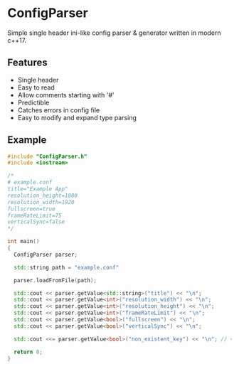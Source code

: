 # ConfigParser

Simple single header ini-like config parser & generator written in modern c++17.

## Features

* Single header
* Easy to read
* Allow comments starting with '#'
* Predictible
* Catches errors in config file
* Easy to modify and expand type parsing
  
## Example

```cpp
#include "ConfigParser.h"
#include <iostream>

/*
# example.conf
title="Example App"
resolution_height=1080
resolution_width=1920
fullscreen=true
frameRateLimit=75
verticalSync=false
*/

int main()
{
  ConfigParser parser;

  std::string path = "example.conf"

  parser.loadFromFile(path);

  std::cout << parser.getValue<std::string>("title") << "\n";
  std::cout << parser.getValue<int>("resolution_width") << "\n";
  std::cout << parser.getValue<int>("resolution_height") << "\n";
  std::cout << parser.getValue<int>("frameRateLimit") << "\n";
  std::cout << parser.getValue<bool>("fullscreen") << "\n";
  std::cout << parser.getValue<bool>("verticalSync") << "\n";

  std::cout <<= parser.getValue<bool>("non_existent_key") << "\n"; // <-- this one will catch error

  return 0;
}
```
